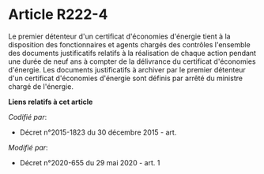 # Article R222-4

Le premier détenteur d'un certificat d'économies d'énergie tient à la disposition des fonctionnaires et agents chargés des
contrôles l'ensemble des documents justificatifs relatifs à la réalisation de chaque action pendant une durée de neuf ans à
compter de la délivrance du certificat d'économies d'énergie. Les documents justificatifs à archiver par le premier détenteur
d'un certificat d'économies d'énergie sont définis par arrêté du ministre chargé de l'énergie.

**Liens relatifs à cet article**

_Codifié par_:

  - Décret n°2015-1823 du 30 décembre 2015 - art.

_Modifié par_:

  - Décret n°2020-655 du 29 mai 2020 - art. 1
